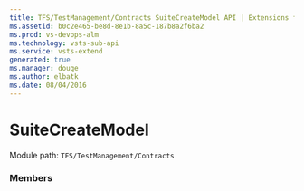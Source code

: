 ```yaml
---
title: TFS/TestManagement/Contracts SuiteCreateModel API | Extensions for Visual Studio Team Services
ms.assetid: b0c2e465-be8d-8e1b-8a5c-187b8a2f6ba2
ms.prod: vs-devops-alm
ms.technology: vsts-sub-api
ms.service: vsts-extend
generated: true
ms.manager: douge
ms.author: elbatk
ms.date: 08/04/2016
---
```


# SuiteCreateModel

Module path: `TFS/TestManagement/Contracts`


### Members

